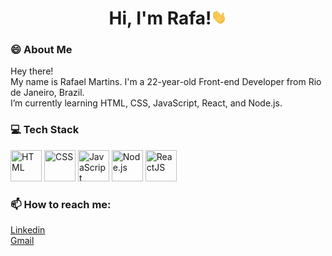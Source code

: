 <h1 align="center">Hi, I'm Rafa!<img src="https://raw.githubusercontent.com/ABSphreak/ABSphreak/master/gifs/Hi.gif" alt="Hand waving emoji" width="25px"></h1>

<h3>😄 About Me</h3>
<p>
    Hey there! <br>
    My name is Rafael Martins. I'm a 22-year-old Front-end Developer from Rio de Janeiro, Brazil. <br>
    I’m currently learning HTML, CSS, JavaScript, React, and Node.js.
</p>

<h3>💻 Tech Stack</h3>
<p>
    <img src="https://media.giphy.com/media/XAxylRMCdpbEWUAvr8/giphy.gif" title="HTML" width="50" height="50"> 
    <img src="https://media.giphy.com/media/fsEaZldNC8A1PJ3mwp/giphy.gif" title="CSS" width="50" height="50">
    <img src="https://media.giphy.com/media/ln7z2eWriiQAllfVcn/giphy.gif" title="JavaScript" width="50" height="50">
    <img src="https://media.giphy.com/media/kdFc8fubgS31b8DsVu/giphy.gif" title="Node.js" width="50" height="50">
    <img src="https://media.giphy.com/media/eNAsjO55tPbgaor7ma/giphy.gif" title="ReactJS" width="50" height="50">
</p>

<h3>📫 How to reach me:</h3> 
<p>
    <a href="https://www.linkedin.com/in/rafael-martins-4221ab1b0/">Linkedin</a> <br>
    <a href="mailto:rafamartins.dev@gmail.com">Gmail</a>
</p>
